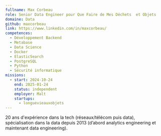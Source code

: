 ```yaml
---
fullname: Max Corbeau
role: Senior Data Engineer pour Que Faire de Mes Déchets  et Objets
domaine: Data
github: maxcorbeau
link: https://www.linkedin.com/in/maxcorbeau/
competences:
  - Développement Backend
  - Metabase
  - Data Science
  - Docker
  - ElasticSearch
  - PostgreSQL
  - Python
  - Sécurité informatique
missions:
  - start: 2024-10-24
    end: 2025-01-24
    status: independent
    employer: Malt
    startups:
      - longuevieauxobjets
---
```

20 ans d'expérience dans la tech (réseaux/télécom puis data), spécialisation dans la data depuis 2013 (d’abord analytics engineering et maintenant data engineering).